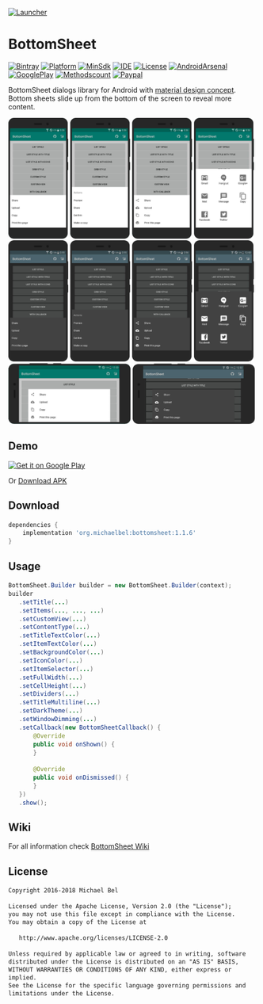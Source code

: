 [apk-url]:          https://github.com/michaelbel/BottomSheet/raw/master/app/release/bottomsheet-v1.1.6.apk
[wiki-url]:         https://github.com/michaelbel/BottomSheet/wiki/usage
[paypal-url]:       https://paypal.me/michaelbel
[github-url]:       https://github.com/michaelbel/bottomsheet
[licence-url]:      http://www.apache.org/licenses/LICENSE-2.0
[bintray-url]:      https://bintray.com/michael-bel/maven/bottomsheet/_latestVersion
[arsenal-url]:      https://android-arsenal.com/details/1/6623
[mdguides-url]:     https://material.io/guidelines/components/bottom-sheets.html#
[googleplay-url]:   https://play.google.com/store/apps/details?id=org.michaelbel.bottomsheetdialog
[methodscount-url]: http://www.methodscount.com/?lib=org.michaelbel%3Abottomsheet%3A1.1.2

[launcher-path]: ../master/app/src/main/res/mipmap-xxxhdpi/ic_launcher.png

[ide-badge]:          https://img.shields.io/badge/Android_Studio-3.0.1-009688.svg
[minsdk-badge]:       https://img.shields.io/badge/minSdkVersion-14-009688.svg
[paypal-badge]:       https://img.shields.io/badge/Donate-Paypal-009688.svg
[license-badge]:      https://img.shields.io/badge/License-Apache_v2.0-009688.svg
[arsenal-badge]:      https://img.shields.io/badge/Android%20Arsenal-BottomSheet-009688.svg?style=flat
[bintray-badge]:      https://api.bintray.com/packages/michael-bel/maven/bottomsheet/images/download.svg
[platform-badge]:     https://img.shields.io/badge/Platform-Android-009688.svg
[googleplay-badge]:   https://img.shields.io/badge/Google_Play-Demo-009688.svg
[methodscount-badge]: https://img.shields.io/badge/Methods_and_Size-355_%20%7C%20_55KB-009688.svg

<!------------------------------------------------------------------------------------------------------------->

[![Launcher][Launcher-path]][github-url]
# BottomSheet
[![Bintray][bintray-badge]][bintray-url]
[![Platform][platform-badge]][github-url]
[![MinSdk][minsdk-badge]][github-url]
[![IDE][ide-badge]][github-url]
[![License][license-badge]][licence-url]
[![AndroidArsenal][arsenal-badge]][arsenal-url]
[![GooglePlay][googleplay-badge]][googleplay-url]
[![Methodscount][methodscount-badge]][methodscount-url]
[![Paypal][paypal-badge]][paypal-url]

BottomSheet dialogs library for Android with [material design concept][mdguides-url].
Bottom sheets slide up from the bottom of the screen to reveal more content.

<div style="dispaly:flex">
    <img style="margin-left:0px;" src="/art/screens/light_1.png" width="24%">
    <img style="margin-left:0px;" src="/art/screens/light_2.png" width="24%">
    <img style="margin-left:0px;" src="/art/screens/light_3.png" width="24%">
    <img style="margin-left:0px;" src="/art/screens/light_4.png" width="24%">
    <img style="margin-left:0px;" src="/art/screens/dark_1.png" width="24%">
    <img style="margin-left:0px;" src="/art/screens/dark_2.png" width="24%">
    <img style="margin-left:0px;" src="/art/screens/dark_3.png" width="24%">
    <img style="margin-left:0px;" src="/art/screens/dark_4.png" width="24%">
</div>

<div style="dispaly:flex;">
    <img style="margin-left:0px;" src="/art/screens/light_landscape.png" width="49%">
    <img style="margin-left:0px;" src="/art/screens/dark_landscape.png" width="49%">
</div>    

## Demo
<a href="https://play.google.com/store/apps/details?id=org.michaelbel.bottomsheetdialog" target="_blank">
  <img alt="Get it on Google Play"
       src="https://play.google.com/intl/en_us/badges/images/generic/en_badge_web_generic.png" height="100"/>
</a>

Or [Download APK][apk-url]

## Download
```gradle
dependencies {
    implementation 'org.michaelbel:bottomsheet:1.1.6'
}
```

## Usage
```java
BottomSheet.Builder builder = new BottomSheet.Builder(context);
builder
   .setTitle(...)
   .setItems(..., ..., ...)
   .setCustomView(...)
   .setContentType(...)
   .setTitleTextColor(...)
   .setItemTextColor(...)
   .setBackgroundColor(...)
   .setIconColor(...)
   .setItemSelector(...)
   .setFullWidth(...)
   .setCellHeight(...)
   .setDividers(...)
   .setTitleMultiline(...)
   .setDarkTheme(...)
   .setWindowDimming(...)
   .setCallback(new BottomSheetCallback() {
       @Override
       public void onShown() {
       }
       
       @Override
       public void onDismissed() {
       }
   })
   .show();
```

## Wiki
For all information check [BottomSheet Wiki][wiki-url]

## License

    Copyright 2016-2018 Michael Bel

    Licensed under the Apache License, Version 2.0 (the "License");
    you may not use this file except in compliance with the License.
    You may obtain a copy of the License at

       http://www.apache.org/licenses/LICENSE-2.0

    Unless required by applicable law or agreed to in writing, software
    distributed under the License is distributed on an "AS IS" BASIS,
    WITHOUT WARRANTIES OR CONDITIONS OF ANY KIND, either express or implied.
    See the License for the specific language governing permissions and
    limitations under the License.
